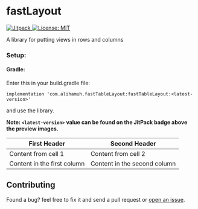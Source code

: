 # fastLayout

[ ![Jitpack](https://api.bintray.com/packages/alihamuh/AndroidRepo/fastTableLayout/images/download.svg?version=1.0.0) ](https://bintray.com/alihamuh/AndroidRepo/fastTableLayout/1.0.0/link)
[![License: MIT](https://img.shields.io/badge/License-MIT-green.svg) ](https://opensource.org/licenses/mit-license.php)

A library for putting views in rows and columns

<h3>Setup:</h3>

<h4>Gradle:</h4>

Enter this in your build.gradle file:

	implementation 'com.alihamuh.fastTableLayout:fastTableLayout:<latest-version>'

and use the library.

**Note: `<latest-version>` value can be found on the JitPack badge above the preview images.**


First Header | Second Header
------------ | -------------
Content from cell 1 | Content from cell 2
Content in the first column | Content in the second column


## Contributing

Found a bug? feel free to fix it and send a pull request or [open an issue](https://github.com/alihamuh/fastLayout/issues).

